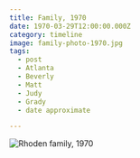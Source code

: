 ```yaml
---
title: Family, 1970
date: 1970-03-29T12:00:00.000Z
category: timeline
image: family-photo-1970.jpg
tags:
  - post
  - Atlanta
  - Beverly
  - Matt
  - Judy
  - Grady
  - date approximate

---
```


![Rhoden family, 1970](/static/img/timeline/family-photo-1970.jpg "Rhoden family, 1970")